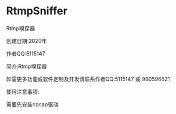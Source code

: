 # RtmpSniffer
 Rtmp嗅探器

创建日期:2020年

作者QQ:5115147

简介:Rtmp嗅探器

如需更多功能或软件定制及开发请联系作者QQ:5115147 或 960596621

使用注意事项:

需要先安装npcap驱动